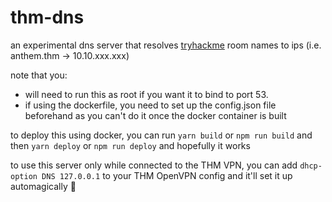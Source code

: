 # thm-dns
an experimental dns server that resolves [tryhackme](https://tryhackme.com) room names to ips (i.e. anthem.thm -> 10.10.xxx.xxx)

note that you:
 - will need to run this as root if you want it to bind to port 53.
 - if using the dockerfile, you need to set up the config.json file beforehand as you can't do it once the docker container is built

to deploy this using docker, you can run `yarn build` or `npm run build` and then `yarn deploy` or `npm run deploy` and hopefully it works

to use this server only while connected to the THM VPN, you can add `dhcp-option DNS 127.0.0.1` to your THM OpenVPN config and it'll set it up automagically 🤷
